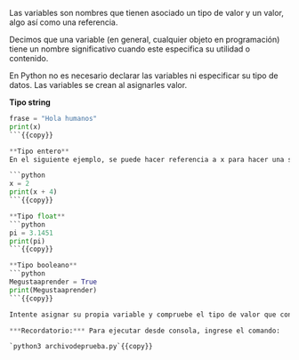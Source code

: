 
Las variables son nombres que tienen asociado un tipo de valor y un valor, algo así como una referencia.

Decimos que una variable (en general, cualquier objeto en programación) tiene un nombre significativo cuando este especifica su utilidad o contenido.

En Python no es necesario declarar las variables ni especificar su tipo de datos. Las variables se crean al asignarles valor.

**Tipo string** 

```python
frase = "Hola humanos"
print(x)
```{{copy}}

**Tipo entero** 
En el siguiente ejemplo, se puede hacer referencia a x para hacer una suma, sin especificar su valor explícitamente:

```python
x = 2
print(x + 4)
```{{copy}}

**Tipo float** 
```python
pi = 3.1451
print(pi)
```{{copy}}

**Tipo booleano** 
```python
Megustaaprender = True
print(Megustaaprender)
```{{copy}}

Intente asignar su propia variable y compruebe el tipo de valor que contiene usando type()

***Recordatorio:*** Para ejecutar desde consola, ingrese el comando:

`python3 archivodeprueba.py`{{copy}}

